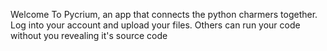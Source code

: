 Welcome To Pycrium, an app that connects the python charmers together.
Log into your account and upload your files.
Others can run your code without you revealing it's source code 
